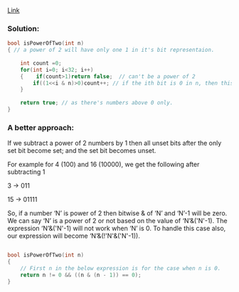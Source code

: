 [Link](https://bit.ly/31geZzE)


### Solution:  

```cpp
bool isPowerOfTwo(int n)
{ // a power of 2 will have only one 1 in it's bit representaion.
  
    int count =0;
    for(int i=0; i<32; i++)
    {    if(count>1)return false;  // can't be a power of 2
        if((1<<i & n)>0)count++; // if the ith bit is 0 in n, then this will be zero only.
    }
  
    return true; // as there's numbers above 0 only.
}
```

### A better approach:  

If we subtract a power of 2 numbers by 1 then all unset bits after the only set bit become set; and the set bit becomes unset.

 

For example for 4 (100) and 16 (10000), we get the following after subtracting 1

3 -> 011

15 -> 01111

So, if a number ‘N’ is power of 2 then bitwise & of ‘N’ and ‘N’-1 will be zero. We can say ‘N’ is a power of 2 or not based on the value of ‘N’&('N'-1). The expression ‘N’&('N'-1) will not work when ‘N’ is 0. To handle this case also, our expression will become ‘N’&(!'N'&('N'-1)).   

```cpp

bool isPowerOfTwo(int n)
{	
    // First n in the below expression is for the case when n is 0.
    return n != 0 && ((n & (n - 1)) == 0);
}
```


